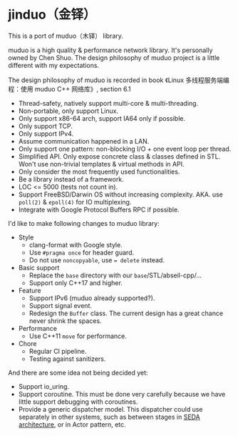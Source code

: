 # jinduo（金铎）

This is a port of muduo（木铎） library.

muduo is a high quality & performance network library. It's personally owned by Chen Shuo. The design philosophy of muduo project is a little different with my expectations.

The design philosophy of muduo is recorded in book 《Linux 多线程服务端编程：使用 muduo C++ 网络库》, section 6.1

* Thread-safety, natively support multi-core & multi-threading.
* Non-portable, only support Linux.
* Only support x86-64 arch, support IA64 only if possible.
* Only support TCP.
* Only support IPv4.
* Assume communication happened in a LAN.
* Only support one pattern: non-blocking I/O + one event loop per thread.
* Simplified API. Only expose concrete class & classes defined in STL. Won't use non-trivial templates & virtual methods in API.
* Only consider the most frequently used functionalities.
* Be a library instead of a framework.
* LOC <= 5000 (tests not count in).
* Support FreeBSD/Darwin OS without increasing complexity. AKA. use `poll(2)` & `epoll(4)` for IO multiplexing.
* Integrate with Google Protocol Buffers RPC if possible.

I'd like to make following changes to muduo library:

* Style
    * clang-format with Google style.
    * Use `#pragma once` for header guard.
    * Do not use `noncopyable`, use `= delete` instead.
* Basic support
    * Replace the `base` directory with our `base`/STL/abseil-cpp/...
    * Support only C++17 and higher.
* Feature
    * Support IPv6 (muduo already supported?).
    * Support signal event.
    * Redesign the `Buffer` class. The current design has a great chance never shrink the spaces.
* Performance
    * Use C++11 `move` for performance.
* Chore
    * Regular CI pipeline.
    * Testing against sanitizers.

And there are some idea not being decided yet:

* Support io_uring.
* Support coroutine. This must be done very carefully because we have little support debugging with coroutines.
* Provide a generic dispatcher model. This dispatcher could use separately in other systems, such as between stages in [SEDA architecture](http://sosp.org/2001/papers/welsh.pdf), or in Actor pattern, etc.
